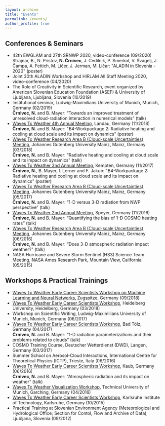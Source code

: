 ```yaml
---
layout: archive
title: "Events"
permalink: /events/
author_profile: true
---
```


## Conferences & Seminars

* 42th EWGLAM and 27th SRNWP 2020, video-conference (09/2020)<br/>
Strajnar, B., N. Pristov, **N. Črnivec**, J. Cedilnik, P. Smerkol, V. Švagelj, J. Čampa, A. Fettich, M. Ličer, J. Jerman, M. Ličar: "ALADIN in Slovenia - 2020" (poster)
* Joint 30th ALADIN Workshop and HIRLAM All Staff Meeting 2020, video-conference (04/2020)
* The Role of Creativity in Scientific Research, event organized by American Slovenian Education Foundation (ASEF) & University of Ljubljana, Ljubljana, Slovenia (10/2019)
* Institutional seminar, Ludwig-Maximilians University of Munich, Munich, Germany (02/2019)<br/>**Črnivec, N.** and B. Mayer: “Towards an improved treatment of unresolved cloud-radiation interaction in numerical models” (talk)
* [Waves To Weather 4th Annual Meeting](https://w2w.meteo.physik.uni-muenchen.de/meetings/4th-annual-meeting-nov18/index.html), Landau, Germany (11/2018)<br/>**Črnivec, N.** and B. Mayer: "B4-Workpackage 2: Radiative heating and cooling at cloud scale and its impact on dynamics" (poster)
* [Waves To Weather Research Area B (Cloud-scale Uncertainties) Meeting](https://w2w.meteo.physik.uni-muenchen.de/meetings/rab-meeting-mar2018/index.html), Johannes Gutenberg University Mainz, Mainz, Germany (03/2018)<br/>**Črnivec, N.** and B. Mayer: “Radiative heating and cooling at cloud scale and its impact on dynamics” (talk)
* [Waves To Weather 3nd Annual Meeting](https://w2w.meteo.physik.uni-muenchen.de/meetings/3rd-annual-meeting2017/index.html), Kempten, Germany (11/2017)<br/>**Črnivec, N.**, B. Mayer, I. Lerner and F. Jakub: "B4-Workpackage 2: Radiative heating and cooling at cloud scale and its impact on dynamics" (poster)
* [Waves To Weather Research Area B (Cloud-scale Uncertainties) Meeting](https://w2w.meteo.physik.uni-muenchen.de/meetings/rab-meeting-2017/rab-grouppicture_2017.jpg), Johannes Gutenberg University Mainz, Mainz, Germany (05/2017)<br/>**Črnivec, N.** and B. Mayer: “1-D versus 3-D radiation from NWP perspective” (talk)
* [Waves To Weather 2nd Annual Meeting](https://w2w.meteo.physik.uni-muenchen.de/meetings/annual_meeting2/index.html), Speyer, Germany (11/2016)<br/>**Črnivec, N.** and B. Mayer: “Quantifying the bias of 1-D COSMO heating rates” (talk)
* [Waves To Weather Research Area B (Cloud-scale Uncertainties) Meeting](https://w2w.meteo.physik.uni-muenchen.de/meetings/ra-b-meeting-jun-2016/index.html), Johannes Gutenberg University Mainz, Mainz, Germany (06/2016)<br/>**Črnivec, N.** and B. Mayer: “Does 3-D atmospheric radiation impact weather?" (talk)
* NASA Hurricane and Severe Storm Sentinel (HS3) Science Team Meeting, NASA Ames Research Park, Mountain View, California (05/2015)

## Workshops & Practical Trainings

* [Waves To Weather Early Career Scientists Workshop on Machine Learning and Neural Networks](https://www.wavestoweather.de/meetings/workshop_neural_networks_sep18/index.html), Zugspitze, Germany (09/2018)
* [Waves To Weather Early Career Scientists Workshop](https://w2w.meteo.physik.uni-muenchen.de/meetings/ecs-workshop-mar-2018/index.html), Heidelberg University, Heidelberg, Germany (03/2018)
* Workshop on Scientific Writing, Ludwig-Maximilians University of Munich, Munich, Germany (06/2017)
* [Waves To Weather Early Career Scientists Workshop](https://w2w.meteo.physik.uni-muenchen.de/meetings/ecs_meeting_april2017/index.html), Bad Tölz, Germany (04/2017)<br/>**Črnivec, N.** and B. Mayer: “1-D radiation parameterizations and their problems related to clouds” (talk)
* COSMO Training Course, Deutscher Wetterdienst (DWD), Langen, Germany (03/2017)
* Summer School on Aerosol-Cloud Interactions, International Centre for Theoretical Physics (ICTP), Trieste, Italy (06/2016)
* [Waves To Weather Early Career Scientists Workshop](https://w2w.meteo.physik.uni-muenchen.de/meetings/ecs-workshop-jun-2016/index.html), Kaub, Germany (06/2016)<br/>**Črnivec, N.** and B. Mayer: “Atmospheric radiation and its impact on weather” (talk)
* [Waves To Weather Visualization Workshop](https://w2w.meteo.physik.uni-muenchen.de/meetings/visualization-workshop2016/index.html), Technical University of Munich, Garching, Germany (04/2016)
* [Waves To Weather Early Career Scientists Workshop](https://w2w.meteo.physik.uni-muenchen.de/meetings/ecs-workshop-dec15/index.html), Karlsruhe Institute of Technology, Karlsruhe, Germany (10/2015)
* Practical Training at Slovenian Environment Agency (Meteorological and Hydrological Office; Section for Contol, Flow and Archive of Data), Ljubljana, Slovenia (09/2012)
